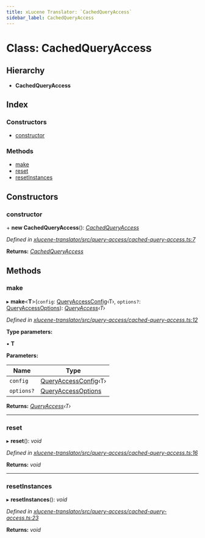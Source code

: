 ```yaml
---
title: xLucene Translator: `CachedQueryAccess`
sidebar_label: CachedQueryAccess
---
```


# Class: CachedQueryAccess

## Hierarchy

* **CachedQueryAccess**

## Index

### Constructors

* [constructor](cachedqueryaccess.md#constructor)

### Methods

* [make](cachedqueryaccess.md#make)
* [reset](cachedqueryaccess.md#reset)
* [resetInstances](cachedqueryaccess.md#resetinstances)

## Constructors

###  constructor

\+ **new CachedQueryAccess**(): *[CachedQueryAccess](cachedqueryaccess.md)*

*Defined in [xlucene-translator/src/query-access/cached-query-access.ts:7](https://github.com/terascope/teraslice/blob/b843209f9/packages/xlucene-translator/src/query-access/cached-query-access.ts#L7)*

**Returns:** *[CachedQueryAccess](cachedqueryaccess.md)*

## Methods

###  make

▸ **make**<**T**>(`config`: [QueryAccessConfig](../interfaces/queryaccessconfig.md)‹T›, `options?`: [QueryAccessOptions](../interfaces/queryaccessoptions.md)): *[QueryAccess](queryaccess.md)‹T›*

*Defined in [xlucene-translator/src/query-access/cached-query-access.ts:12](https://github.com/terascope/teraslice/blob/b843209f9/packages/xlucene-translator/src/query-access/cached-query-access.ts#L12)*

**Type parameters:**

▪ **T**

**Parameters:**

Name | Type |
------ | ------ |
`config` | [QueryAccessConfig](../interfaces/queryaccessconfig.md)‹T› |
`options?` | [QueryAccessOptions](../interfaces/queryaccessoptions.md) |

**Returns:** *[QueryAccess](queryaccess.md)‹T›*

___

###  reset

▸ **reset**(): *void*

*Defined in [xlucene-translator/src/query-access/cached-query-access.ts:16](https://github.com/terascope/teraslice/blob/b843209f9/packages/xlucene-translator/src/query-access/cached-query-access.ts#L16)*

**Returns:** *void*

___

###  resetInstances

▸ **resetInstances**(): *void*

*Defined in [xlucene-translator/src/query-access/cached-query-access.ts:23](https://github.com/terascope/teraslice/blob/b843209f9/packages/xlucene-translator/src/query-access/cached-query-access.ts#L23)*

**Returns:** *void*
